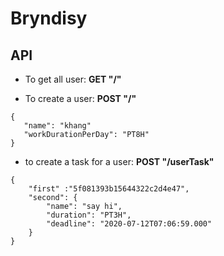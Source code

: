 # Bryndisy
## API
* To get all user: __GET "/"__

* To create a user: __POST "/"__
 ```
{
    "name": "khang"
    "workDurationPerDay": "PT8H"
}
```

* to create a task for a user: __POST "/userTask"__
```
{
    "first" :"5f081393b15644322c2d4e47",
    "second": {
        "name": "say hi",
        "duration": "PT3H",
        "deadline": "2020-07-12T07:06:59.000"
    }
}
```